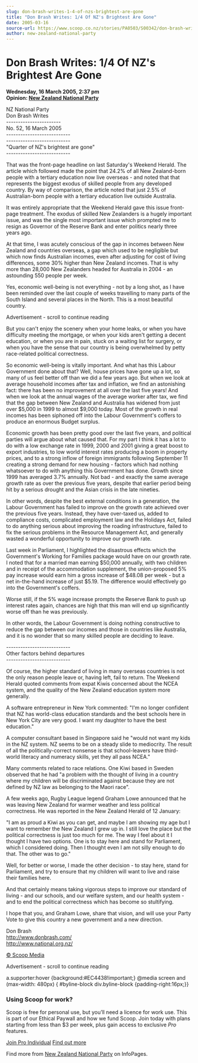 ```yaml
---
slug: don-brash-writes-1-4-of-nzs-brightest-are-gone
title: "Don Brash Writes: 1/4 Of NZ's Brightest Are Gone"
date: 2005-03-16
source-url: https://www.scoop.co.nz/stories/PA0503/S00342/don-brash-writes-14-of-nzs-brightest-are-gone.htm
author: new-zealand-national-party
---
```

Don Brash Writes: 1/4 Of NZ's Brightest Are Gone
================================================

**Wednesday, 16 March 2005, 2:37 pm**  
**Opinion: [New Zealand National Party](https://info.scoop.co.nz/New_Zealand_National_Party)**

NZ National Party  
Don Brash Writes  
\-----------------------  
No. 52, 16 March 2005  
\---------------------------  
\---------------------------  
"Quarter of NZ's brightest are gone"  
\---------------------------

That was the front-page headline on last Saturday's Weekend Herald. The article which followed made the point that 24.2% of all New Zealand-born people with a tertiary education now live overseas - and noted that that represents the biggest exodus of skilled people from any developed country. By way of comparison, the article noted that just 2.5% of Australian-born people with a tertiary education live outside Australia.

It was entirely appropriate that the Weekend Herald gave this issue front-page treatment. The exodus of skilled New Zealanders is a hugely important issue, and was the single most important issue which prompted me to resign as Governor of the Reserve Bank and enter politics nearly three years ago.

At that time, I was acutely conscious of the gap in incomes between New Zealand and countries overseas, a gap which used to be negligible but which now finds Australian incomes, even after adjusting for cost of living differences, some 30% higher than New Zealand incomes. That is why more than 28,000 New Zealanders headed for Australia in 2004 - an astounding 550 people per week.

Yes, economic well-being is not everything - not by a long shot, as I have been reminded over the last couple of weeks travelling to many parts of the South Island and several places in the North. This is a most beautiful country.

Advertisement - scroll to continue reading





But you can't enjoy the scenery when your home leaks, or when you have difficulty meeting the mortgage, or when your kids aren't getting a decent education, or when you are in pain, stuck on a waiting list for surgery, or when you have the sense that our country is being overwhelmed by petty race-related political correctness.

So economic well-being is vitally important. And what has this Labour Government done about that? Well, house prices have gone up a lot, so many of us feel better off than we did a few years ago. But when we look at average household incomes after tax and inflation, we find an astonishing fact: there has been no improvement at all over the last five years! And when we look at the annual wages of the average worker after tax, we find that the gap between New Zealand and Australia has widened from just over $5,000 in 1999 to almost $9,000 today. Most of the growth in real incomes has been siphoned off into the Labour Government's coffers to produce an enormous Budget surplus.

Economic growth has been pretty good over the last five years, and political parties will argue about what caused that. For my part I think it has a lot to do with a low exchange rate in 1999, 2000 and 2001 giving a great boost to export industries, to low world interest rates producing a boom in property prices, and to a strong inflow of foreign immigrants following September 11 creating a strong demand for new housing - factors which had nothing whatsoever to do with anything this Government has done. Growth since 1999 has averaged 3.7% annually. Not bad - and exactly the same average growth rate as over the previous five years, despite that earlier period being hit by a serious drought and the Asian crisis in the late nineties.

In other words, despite the best external conditions in a generation, the Labour Government has failed to improve on the growth rate achieved over the previous five years. Instead, they have over-taxed us, added to compliance costs, complicated employment law and the Holidays Act, failed to do anything serious about improving the roading infrastructure, failed to fix the serious problems in the Resource Management Act, and generally wasted a wonderful opportunity to improve our growth rate.

Last week in Parliament, I highlighted the disastrous effects which the Government's Working for Families package would have on our growth rate. I noted that for a married man earning $50,000 annually, with two children and in receipt of the accommodation supplement, the union-proposed 5% pay increase would earn him a gross increase of $48.08 per week - but a net in-the-hand increase of just $5.19. The difference would effectively go into the Government's coffers.

Worse still, if the 5% wage increase prompts the Reserve Bank to push up interest rates again, chances are high that this man will end up significantly worse off than he was previously.

In other words, the Labour Government is doing nothing constructive to reduce the gap between our incomes and those in countries like Australia, and it is no wonder that so many skilled people are deciding to leave.

\---------------------------  
Other factors behind departures  
\---------------------------

Of course, the higher standard of living in many overseas countries is not the only reason people leave or, having left, fail to return. The Weekend Herald quoted comments from expat Kiwis concerned about the NCEA system, and the quality of the New Zealand education system more generally.

A software entrepreneur in New York commented: "I'm no longer confident that NZ has world-class education standards and the best schools here in New York City are very good. I want my daughter to have the best education."

A computer consultant based in Singapore said he "would not want my kids in the NZ system. NZ seems to be on a steady slide to mediocrity. The result of all the politically-correct nonsense is that school-leavers have third-world literacy and numeracy skills, yet they all pass NCEA."

Many comments related to race relations. One Kiwi based in Sweden observed that he had "a problem with the thought of living in a country where my children will be discriminated against because they are not defined by NZ law as belonging to the Maori race".

A few weeks ago, Rugby League legend Graham Lowe announced that he was leaving New Zealand for warmer weather and less political correctness. He was reported in the New Zealand Herald of 12 January:

"I am as proud a Kiwi as you can get, and maybe I am showing my age but I want to remember the New Zealand I grew up in. I still love the place but the political correctness is just too much for me. The way I feel about it I thought I have two options. One is to stay here and stand for Parliament, which I considered doing. Then I thought even I am not silly enough to do that. The other was to go."

Well, for better or worse, I made the other decision - to stay here, stand for Parliament, and try to ensure that my children will want to live and raise their families here.

And that certainly means taking vigorous steps to improve our standard of living - and our schools, and our welfare system, and our health system - and to end the political correctness which has become so stultifying.

I hope that you, and Graham Lowe, share that vision, and will use your Party Vote to give this country a new government and a new direction.

Don Brash  
http://www.donbrash.com/  
http://www.national.org.nz/

[© Scoop Media](http://www.scoop.co.nz/about/terms.html)  

Advertisement - scroll to continue reading



a.supporter:hover {background:#EC4438!important;} @media screen and (max-width: 480px) { #byline-block div.byline-block {padding-right:16px;}}

### Using Scoop for work?

Scoop is free for personal use, but you’ll need a licence for work use. This is part of our Ethical Paywall and how we fund Scoop. Join today with plans starting from less than $3 per week, plus gain access to exclusive _Pro_ features.  
  
[Join Pro Individual](https://pro.scoop.co.nz/Individual/?from=ProIn24) [Find out more](https://pro.scoop.co.nz/using-scoop-for-work/?from=ProIn24)

Find more from [New Zealand National Party](https://info.scoop.co.nz/New_Zealand_National_Party) on InfoPages.